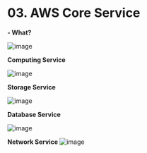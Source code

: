 # 03. AWS Core Service

**- What?**

![image](https://user-images.githubusercontent.com/25337881/193617683-21609403-deca-4dc6-aa71-4524045adf0f.png)




**Computing Service**

![image](https://user-images.githubusercontent.com/25337881/193721641-b259d9e5-b7be-452d-9ee7-28ef6333795a.png)






**Storage Service**

![image](https://user-images.githubusercontent.com/25337881/193721762-eb0263bf-3687-499b-95ca-9fade1a4036a.png)






**Database Service**

![image](https://user-images.githubusercontent.com/25337881/193721843-34667e7e-0296-42ae-9c3e-cb1547b27efa.png)


**Network Service**
![image](https://user-images.githubusercontent.com/25337881/193722913-3ea1b354-27af-4fe4-8b1f-ec3abd809196.png)
